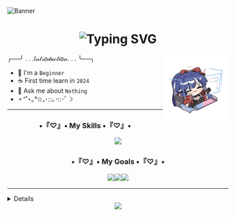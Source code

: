 ![Banner](https://cdn.discordapp.com/attachments/1085865647566757958/1338859644189282366/Tak_berjudul268_20250211200955.png?ex=67ac9db5&is=67ab4c35&hm=a7f844146ab6cc215946cc51fc645a7654a5ef9e0d146473282bc91d4cf0cbec&) 

<h1 align="center"><img src="https://readme-typing-svg.demolab.com?font=Caveat&size=30&letterSpacing=.4rem&duration=3000&pause=1000&center=true&width=435&lines=Hi+hi+cutie+%F0%9F%91%8B;Welcome+here+%E3%80%82%E3%80%82%E3%80%82%E3%80%82" alt="Typing SVG" /></h1>

<img align="right" width="150" src="https://github.com/Haihaay/Haihaay/blob/main/tower-of-fantasy-cobalt-b-tower-of-fantasy-cobalt%20(1).gif">

╭──╯ . . .𝐼𝓃𝓉𝓇𝑜𝒹𝓊𝒸𝓉𝒾𝑜𝓃. . . ╰──╮
- 🌱 I'm a `Beginner`
- ☕ First time learn in `2024`
- 💬 Ask me about `Nothing`
- ⚬⁺˚⋆｡°✩₊･:*:｡･:*:･ﾟ☽

<hr/>
<p align="left">
</p>

<div>
<h3 align="center">•『♡』• My Skills •『♡』•</h3>

<p align="center">
  <a href="https://skillicons.dev">
    <img src="https://skillicons.dev/icons?i=html,css,js,figma,php,laravel,mysql,python" />
  </a>
</p>
</div>

<h3 align="center">•『♡』• My Goals •『♡』•</h3>

<div align="center"><a href="#"><img src="https://img.shields.io/badge/-Unreal%20Engine-313131?style=for-the-badge&logo=unreal-engine&logoColor=white"><img src="https://img.shields.io/badge/Unity-100000?style=for-the-badge&logo=unity&logoColor=white"><img src="https://img.shields.io/badge/C%2B%2B-00599C?style=for-the-badge&logo=c%2B%2B&logoColor=white"></div>


<hr/>

<details>
  <summary>Find me on</summary>
  <ol>
    - <a href="#">Discord</a>

    - <a href="#">X</a>

    - <a href="#">Insta</a>
  </ol>
</details>

<div align="center"><a href="http://lynk.id/payme/haihaay"><img src="https://cdn.discordapp.com/attachments/1085865647566757958/1338818898350444565/Tak_berjudul263.png?ex=67ac77c3&is=67ab2643&hm=22816d99bfceb5e89645ae725fa5fac1b5d7bd81d778ac28432cb361d4bbeb3f&"></a></div>